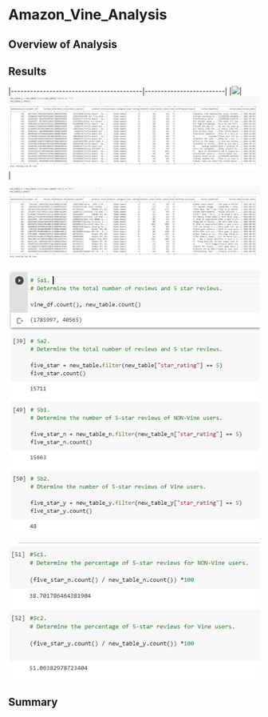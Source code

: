 # Amazon_Vine_Analysis

## Overview of Analysis 



## Results
|-----------------------------------------|-------------------------|
|![](https://github.com/Mikeblanchard/Amazon_Vine_Analysis/blob/main/Resources/Chal_16.png%20.png)|![](https://github.com/Mikeblanchard/Amazon_Vine_Analysis/blob/main/Resources/Chal_16-5.png%20.png)|


![](https://github.com/Mikeblanchard/Amazon_Vine_Analysis/blob/main/Resources/Chal_16-2.png%20.png)

![](https://github.com/Mikeblanchard/Amazon_Vine_Analysis/blob/main/Resources/Chal_16-3.png%20.png)

![](https://github.com/Mikeblanchard/Amazon_Vine_Analysis/blob/main/Resources/Chal_16-4.png%20.png)


## Summary
